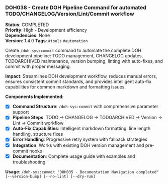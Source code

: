 ### DOH038 - Create DOH Pipeline Command for automated TODO/CHANGELOG/Version/Lint/Commit workflow

**Status**: COMPLETED  
**Priority**: High - Development efficiency  
**Dependencies**: None  
**Version**: 1.4.0 **Tags**: `#tools` `#automation`

Create `/doh-sys:commit` command to automate the complete DOH development pipeline: TODO management, CHANGELOG updates,
TODOARCHIVED maintenance, version bumping, linting with auto-fixes, and commit with proper messaging.

**Impact**: Streamlines DOH development workflow, reduces manual errors, ensures consistent commit standards, and
provides intelligent auto-fix capabilities for common markdown and formatting issues.

**Components Implemented**:

- [x] **Command Structure**: `/doh-sys:commit` with comprehensive parameter support
- [x] **Pipeline Steps**: TODO → CHANGELOG → TODOARCHIVED → Version → Lint → Commit workflow
- [x] **Auto-Fix Capabilities**: Intelligent markdown formatting, line length handling, structure fixes
- [x] **Error Handling**: Progressive retry system with fallback strategies
- [x] **Integration**: Works with existing DOH version management and pre-commit hooks
- [x] **Documentation**: Complete usage guide with examples and troubleshooting

**Usage**: `/doh-sys:commit "DOH035 - Documentation Navigation completed" [--version-bump] [--no-lint] [--dry-run]`
